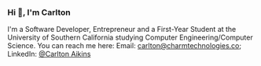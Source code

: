 <h3 display="inline">Hi 👋, I'm Carlton</h1>

<p>I'm a Software Developer, Entrepreneur and a First-Year Student at the University of Southern California studying Computer Engineering/Computer Science. You can reach me here: Email: <a href="mailto:carlton@charmtechnologies.co">carlton@charmtechnologies.co</a>; LinkedIn: <a href="https://www.linkedin.com/in/carlton-aikins-a34a14226/">@Carlton Aikins</a></p>
